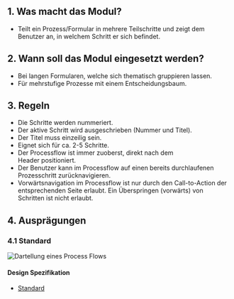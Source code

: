 ## 1. Was macht das Modul?
*   Teilt ein Prozess/Formular in mehrere Teilschritte und zeigt dem Benutzer an, in welchem Schritt er sich befindet.

## 2. Wann soll das Modul eingesetzt werden?
*   Bei langen Formularen, welche sich thematisch gruppieren lassen.
*   Für mehrstufige Prozesse mit einem Entscheidungsbaum.

## 3. Regeln
*   Die Schritte werden nummeriert.
*   Der aktive Schritt wird ausgeschrieben (Nummer und Titel).
*   Der Titel muss einzeilig sein.
*   Eignet sich für ca. 2-5 Schritte.
*   Der Processflow ist immer zuoberst, direkt nach dem Header positioniert.
*   Der Benutzer kann im Processflow auf einen bereits durchlaufenen Prozesschritt zurücknavigieren.
*   Vorwärtsnavigation im Processflow ist nur durch den Call-to-Action der entsprechenden Seite erlaubt. Ein Überspringen (vorwärts) von Schritten ist nicht erlaubt.

## 4. Ausprägungen
### 4.1 Standard
![Dartellung eines Process Flows](https://raw.githubusercontent.com/sbb-design-systems/design-system-mobile-documentation/doku-update/documentation/modules/process-flow/images/MM09.png 'class: image')

#### Design Spezifikation
*   [Standard](https://sbb.invisionapp.com/d/main#/console/14051805/322943558/inspect)